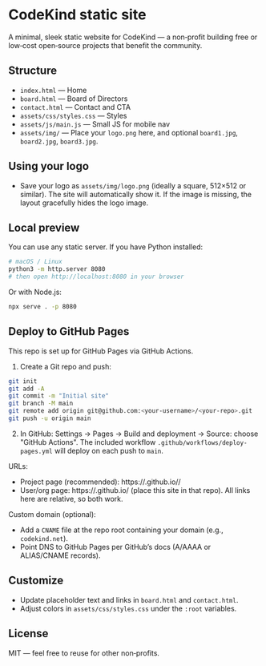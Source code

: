 # CodeKind static site

A minimal, sleek static website for CodeKind — a non‑profit building free or low‑cost open‑source projects that benefit the community.

## Structure
- `index.html` — Home
- `board.html` — Board of Directors
- `contact.html` — Contact and CTA
- `assets/css/styles.css` — Styles
- `assets/js/main.js` — Small JS for mobile nav
- `assets/img/` — Place your `logo.png` here, and optional `board1.jpg`, `board2.jpg`, `board3.jpg`.

## Using your logo
- Save your logo as `assets/img/logo.png` (ideally a square, 512×512 or similar). The site will automatically show it. If the image is missing, the layout gracefully hides the logo image.

## Local preview
You can use any static server. If you have Python installed:

```bash
# macOS / Linux
python3 -m http.server 8080
# then open http://localhost:8080 in your browser
```

Or with Node.js:

```bash
npx serve . -p 8080
```

## Deploy to GitHub Pages
This repo is set up for GitHub Pages via GitHub Actions.

1) Create a Git repo and push:

```bash
git init
git add -A
git commit -m "Initial site"
git branch -M main
git remote add origin git@github.com:<your-username>/<your-repo>.git
git push -u origin main
```

2) In GitHub: Settings → Pages → Build and deployment → Source: choose "GitHub Actions". The included workflow `.github/workflows/deploy-pages.yml` will deploy on each push to `main`.

URLs:
- Project page (recommended): https://<your-username>.github.io/<your-repo>/
- User/org page: https://<your-username>.github.io/ (place this site in that repo). All links here are relative, so both work.

Custom domain (optional):
- Add a `CNAME` file at the repo root containing your domain (e.g., `codekind.net`).
- Point DNS to GitHub Pages per GitHub’s docs (A/AAAA or ALIAS/CNAME records).

## Customize
- Update placeholder text and links in `board.html` and `contact.html`.
- Adjust colors in `assets/css/styles.css` under the `:root` variables.

## License
MIT — feel free to reuse for other non‑profits.
